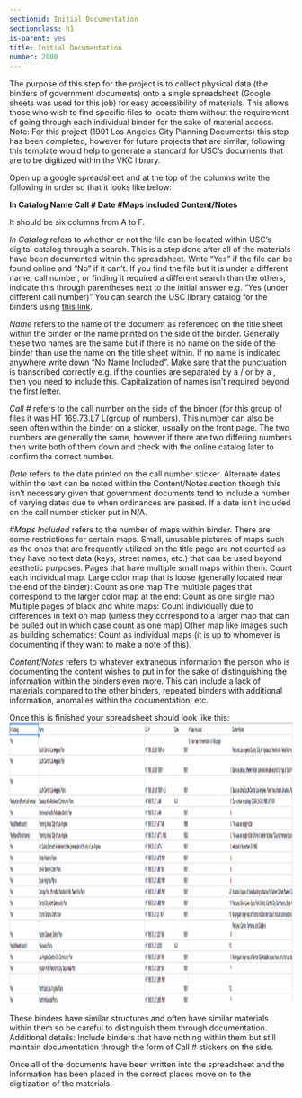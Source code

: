 ```yaml
---
sectionid: Initial Documentation
sectionclass: h1
is-parent: yes
title: Initial Documentation
number: 2000
---
```


The purpose of this step for the project is to collect physical data (the binders of government documents) onto a single spreadsheet (Google sheets was used for this job) for easy accessibility of materials. This allows those who wish to find specific files to locate them without the requirement of going through each individual binder for the sake of material access.
Note: For this project (1991 Los Angeles City Planning Documents) this step has been completed, however for future projects that are similar, following this template would help to generate a standard for USC’s documents that are to be digitized within the VKC library.

Open up a google spreadsheet and at the top of the columns write the following in order so that it looks like below: 

**In Catalog        Name        Call #        Date        #Maps Included        Content/Notes**

It should be six columns from A to F.

*In Catalog* refers to whether or not the file can be located within USC’s digital catalog through a search. This is a step done after all of the materials have been documented within the spreadsheet. Write “Yes” if the file can be found online and “No” if it can’t. If you find the file but it is under a different name, call number, or finding it required a different search than the others, indicate this through parentheses next to the initial answer e.g. “Yes (under different call number)”
You can search the USC library catalog for the binders using [this link](https://libraries.usc.edu/).

*Name* refers to the name of the document as referenced on the title sheet within the binder or the name printed on the side of the binder. Generally these two names are the same but if there is no name on the side of the binder than use the name on the title sheet within. If no name is indicated anywhere write down “No Name Included”. Make sure that the punctuation is transcribed correctly e.g. if the counties are separated by a / or by a , then you need to include this. Capitalization of names isn’t required beyond the first letter.

*Call #* refers to the call number on the side of the binder (for this group of files it was HT 169.73.L7 L(group of numbers). This number can also be seen often within the binder on a sticker, usually on the front page. The two numbers are generally the same, however if there are two differing numbers then write both of them down and check with the online catalog later to confirm the correct number.

*Date* refers to the date printed on the call number sticker. Alternate dates within the text can be noted within the Content/Notes section though this isn’t necessary given that government documents tend to include a number of varying dates due to when ordinances are passed. If a date isn’t included on the call number sticker put in N/A.

*#Maps Included* refers to the number of maps within binder. There are some restrictions for certain maps. 
Small, unusable pictures of maps such as the ones that are frequently utilized on the title page are not counted as they have no text data (keys, street names, etc.) that can be used beyond aesthetic purposes. 
Pages that have multiple small maps within them: Count each individual map.
Large color map that is loose (generally located near the end of the binder): Count as one map
The multiple pages that correspond to the larger color map at the end: Count as one single map
Multiple pages of black and white maps: Count individually due to differences in text on map (unless they correspond to a larger map that can be pulled out in which case count as one map)
Other map like images such as building schematics: Count as individual maps (it is up to whomever is documenting if they want to make a note of this).

*Content/Notes* refers to whatever extraneous information the person who is documenting the content wishes to put in for the sake of distinguishing the information within the binders even more. This can include a lack of materials compared to the other binders, repeated binders with additional information, anomalies within the documentation, etc. 

Once this is finished your spreadsheet should look like this:
<img src="img/Inventory.png" width="800" height="500">

These binders have similar structures and often have similar materials within them so be careful to distinguish them through documentation.
Additional details: Include binders that have nothing within them but still maintain documentation through the form of Call # stickers on the side.

Once all of the documents have been written into the spreadsheet and the information has been placed in the correct places move on to the digitization of the materials. 
